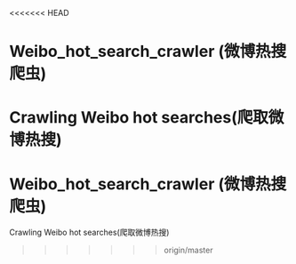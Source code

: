 <<<<<<< HEAD

# Weibo_hot_search_crawler (微博热搜爬虫)

Crawling Weibo hot searches(爬取微博热搜)
=======
# Weibo_hot_search_crawler (微博热搜爬虫)

Crawling Weibo hot searches(爬取微博热搜)
>>>>>>> origin/master
